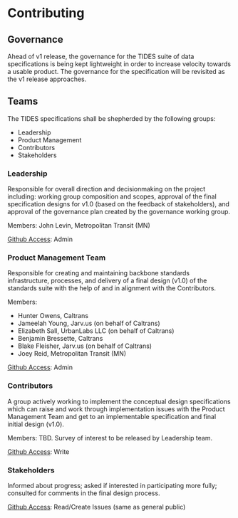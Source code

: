 # Contributing

## Governance

Ahead of v1 release, the governance for the TIDES suite of data specifications is being kept lightweight in order to increase velocity towards a usable product.  The governance for the specification will be revisited as the v1 release approaches.

## Teams

The TIDES specifications shall be shepherded by the following groups:

- Leadership  
- Product Management  
- Contributors  
- Stakeholders  

### Leadership

Responsible for overall direction and decisionmaking on the project including: working group composition and scopes, approval of the final specification designs for v1.0 (based on the feedback of stakeholders), and approval of the governance plan created by the governance working group.

Members: John Levin, Metropolitan Transit (MN)

[Github Access](https://docs.github.com/en/organizations/managing-access-to-your-organizations-repositories/repository-roles-for-an-organization): Admin

### Product Management Team

Responsible for creating and maintaining backbone standards infrastructure, processes, and delivery of a final design (v1.0) of the standards suite with the help of and in alignment with the Contributors.

Members:  

- Hunter Owens, Caltrans  
- Jameelah Young, Jarv.us (on behalf of Caltrans)  
- Elizabeth Sall, UrbanLabs LLC (on behalf of Caltrans)  
- Benjamin Bressette, Caltrans  
- Blake Fleisher, Jarv.us (on behalf of Caltrans)  
- Joey Reid, Metropolitan Transit (MN)  

[Github Access](https://docs.github.com/en/organizations/managing-access-to-your-organizations-repositories/repository-roles-for-an-organization): Admin

### Contributors

A group actively working to implement the conceptual design  specifications which can raise and work through implementation issues with the Product Management Team and get to an implementable specification and final initial design (v1.0).

Members:  TBD.  Survey of interest to be released by Leadership team.

[Github Access](https://docs.github.com/en/organizations/managing-access-to-your-organizations-repositories/repository-roles-for-an-organization): Write

### Stakeholders

Informed about progress; asked if interested in participating more fully; consulted for comments  in the final design process.

[Github Access](https://docs.github.com/en/organizations/managing-access-to-your-organizations-repositories/repository-roles-for-an-organization): Read/Create Issues (same as general public)